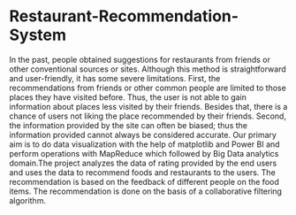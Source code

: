 # Restaurant-Recommendation-System
In the past, people obtained suggestions for restaurants from friends or other conventional sources or sites. Although this method is straightforward and user-friendly, it has some severe limitations. First, the recommendations from friends or other common people are limited to those places they have visited before. Thus, the user is not able to gain information about places less visited by their friends. Besides that, there is a chance of users not liking the place recommended by their friends. Second, the information provided by the site can often be biased; thus the information provided cannot always be considered accurate. Our primary aim is to do data visualization with the help of matplotlib and Power BI and perform operations with MapReduce which followed by Big Data analytics domain.The project analyzes the data of rating provided by the end users and uses the data to recommend foods and restaurants to the users. The recommendation is based on the feedback of different people on the food items. The recommendation is done on the basis of a collaborative filtering algorithm.
